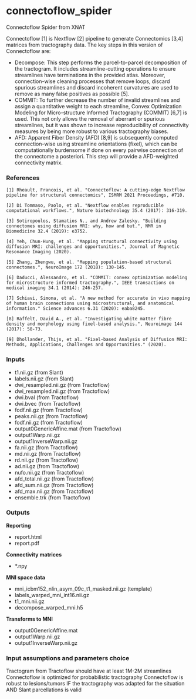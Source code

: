 

# connectoflow_spider
Connectoflow Spider from XNAT

Connectoflow [1] is Nextflow [2] pipeline to generate Connectomics [3,4] matrices from tractography data.
The key steps in this version of Connectoflow are:
- Decompose: This step performs the parcel-to-parcel decomposition of the tractogram. It includes streamline-cutting
    operations to ensure streamlines have terminations in the provided atlas. Moreover, connection-wise cleaning processes
    that remove loops, discard spurious streamlines and discard incoherent curvatures are used to remove as many false
    positives as possible [5].
- COMMIT: To further decrease the number of invalid streamlines and assign a quantitative weight to each streamline,
    Convex Optimization Modeling for Micro-structure Informed Tractography (COMMIT) [6,7] is used. This not only allows the
    removal of aberrant or spurious streamlines, but it was shown to increase reproducibility of connectivity measures by
    being more robust to various tractography biases. 
- AFD: Apparent Fiber Density (AFD) [8,9] is subsequently computed connection-wise using streamline orientations
    (fixel), which can be computationally burdensome if done on every pairwise connection of the connectome a posteriori.
    This step will provide a AFD-weighted connectivity matrix.

### References
    [1] Rheault, Francois, et al. "Connectoflow: A cutting-edge Nextflow pipeline for structural connectomics", ISMRM 2021 Proceedings, #710. 

    [2] Di Tommaso, Paolo, et al. "Nextflow enables reproducible  computational workflows.", Nature biotechnology 35.4 (2017): 316-319. 

    [3] Sotiropoulos, Stamatios N., and Andrew Zalesky. "Building connectomes using diffusion MRI: why, how and but.", NMR in Biomedicine 32.4 (2019): e3752.

    [4] Yeh, Chun-Hung, et al. "Mapping structural connectivity using diffusion MRI: challenges and opportunities.", Journal of Magnetic Resonance Imaging (2020). 
    
    [5] Zhang, Zhengwu, et al. "Mapping population-based structural connectomes.", NeuroImage 172 (2018): 130-145. 

    [6] Daducci, Alessandro, et al. "COMMIT: convex optimization modeling for microstructure informed tractography.", IEEE transactions on medical imaging 34.1 (2014): 246-257. 

    [7] Schiavi, Simona, et al. "A new method for accurate in vivo mapping of human brain connections using microstructural, and anatomical information." Science advances 6.31 (2020): eaba8245. 

    [8] Raffelt, David A., et al. "Investigating white matter fibre density and morphology using fixel-based analysis.", Neuroimage 144 (2017): 58-73. 

    [9] Dhollander, Thijs, et al. "Fixel-based Analysis of Diffusion MRI: Methods, Applications, Challenges and Opportunities." (2020).


### Inputs
- t1.nii.gz (from Slant)
- labels.nii.gz (from Slant)
- dwi_resampled.nii.gz (from Tractoflow)
- dwi_resampled.nii.gz (from Tractoflow)
- dwi.bval (from Tractoflow)
- dwi.bvec (from Tractoflow)
- fodf.nii.gz (from Tractoflow)
- peaks.nii.gz (from Tractoflow)
- fodf.nii.gz (from Tractoflow)
- output0GenericAffine.mat (from Tractoflow)
- output1Warp.nii.gz
- output1InverseWarp.nii.gz
- fa.nii.gz (from Tractoflow)
- md.nii.gz (from Tractoflow)
- rd.nii.gz (from Tractoflow)
- ad.nii.gz (from Tractoflow)
- nufo.nii.gz (from Tractoflow)
- afd_total.nii.gz (from Tractoflow)
- afd_sum.nii.gz (from Tractoflow)
- afd_max.nii.gz (from Tractoflow)
- ensemble.trk (from Tractoflow)

### Outputs
**Reporting**
- report.html
- report.pdf

**Connectivity matrices**
- *.npy

**MNI space data**
- mni_icbm152_nlin_asym_09c_t1_masked.nii.gz (template)
- labels_warped_mni_int16.nii.gz
- t1_mni.nii.gz
- decompose_warped_mni.h5

**Transforms to MNI**
- output0GenericAffine.mat
- output1Warp.nii.gz
- output1InverseWarp.nii.gz

### Input assumptions and parameters choice
Tractogram from Tractoflow should have at least 1M-2M streamlines
Connectoflow is optimized for probabilistic tractography
Connectoflow is robust to lesions/tumors IF the tractography was adapted for the situation AND Slant parcellations is valid
